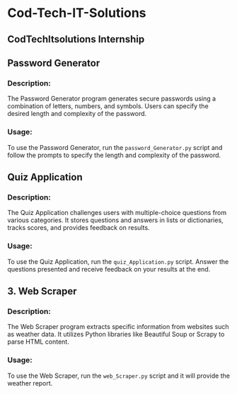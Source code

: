 # Cod-Tech-IT-Solutions

## CodTechItsolutions Internship 

## Password Generator

### Description:
The Password Generator program generates secure passwords using a combination of letters, numbers, and symbols. Users can specify the desired length and complexity of the password.

### Usage:
To use the Password Generator, run the `password_Generator.py` script and follow the prompts to specify the length and complexity of the password.

##  Quiz Application

### Description:
The Quiz Application challenges users with multiple-choice questions from various categories. It stores questions and answers in lists or dictionaries, tracks scores, and provides feedback on results.

### Usage:
To use the Quiz Application, run the `quiz_Application.py` script. Answer the questions presented and receive feedback on your results at the end.

## 3. Web Scraper

### Description:
The Web Scraper program extracts specific information from websites such as weather data. It utilizes Python libraries like Beautiful Soup or Scrapy to parse HTML content.

### Usage:
To use the Web Scraper, run the `web_Scraper.py` script and it will provide the weather report. 

